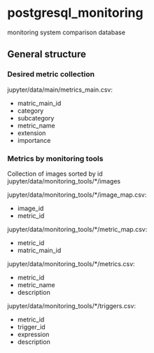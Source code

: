 # postgresql_monitoring
monitoring system comparison database  

## General structure

### Desired metric collection  
jupyter/data/main/metrics_main.csv:
- matric_main_id
- category
- subcategory
- metric_name
- extension
- importance


### Metrics by monitoring tools
Collection of images sorted by id  
jupyter/data/monitoring_tools/*/images  
  

jupyter/data/monitoring_tools/*/image_map.csv:
- image_id
- metric_id

jupyter/data/monitoring_tools/*/metric_map.csv:
- metric_id
- matric_main_id

jupyter/data/monitoring_tools/*/metrics.csv:
- metric_id
- metric_name
- description

jupyter/data/monitoring_tools/*/triggers.csv:
- metric_id
- trigger_id
- expression
- description